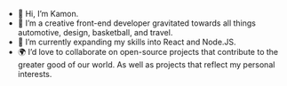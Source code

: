 - 👋 Hi, I’m Kamon.
- 👀 I’m a creative front-end developer gravitated towards all things automotive, design, basketball, and travel.
- 🌱 I’m currently expanding my skills into React and Node.JS.
- 🌍 I’d love to collaborate on open-source projects that contribute to the greater good of our world. As well as projects that reflect my personal interests.


<!---
KamonWest/KamonWest is a ✨ special ✨ repository because its `README.md` (this file) appears on your GitHub profile.
You can click the Preview link to take a look at your changes.
--->
